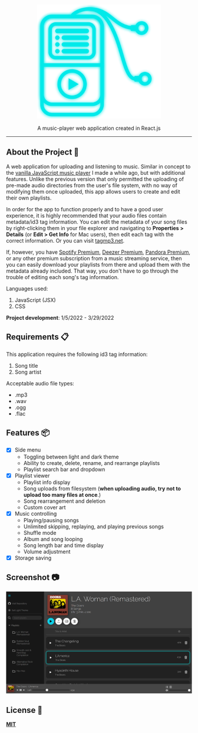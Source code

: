 <p align="center">
  <img src="readme_logo.png" width="336" height="309">
</p>

<p align="center">
  A music-player web application created in React.js
</p>

------
## **About the Project** 🔎

A web application for uploading and listening to music. Similar in concept to the [vanilla JavaScript music player](https://github.com/KennethOnuorah/Javascript-Music) I made a while ago, but with additional features. Unlike the previous version that only permitted the uploading of pre-made audio directories from the user's file system, with no way of modifying them once uploaded, this app allows users to create and edit their own playlists.

In order for the app to function properly and to have a good user experience, it is highly recommended that your audio files contain metadata/id3 tag information. You can edit the metadata of your song files by right-clicking them in your file explorer and navigating to **Properties > Details** (or **Edit > Get Info** for Mac users), then edit each tag with the correct information. Or you can visit [tagmp3.net](https://tagmp3.net/).

If, however, you have [Spotify Premium](https://www.spotify.com/us/premium/), [Deezer Premium](https://www.deezer.com/us/offers/premium), [Pandora Premium](https://www.pandora.com/upgrade/premium), or any other premium subscription from a music streaming service, then you can easily download your playlists from there and upload them with the metadata already included. That way, you don't have to go through the trouble of editing each song's tag information.

Languages used: 

1. JavaScript (JSX)
2. CSS

**Project development**: 1/5/2022 - 3/29/2022

## **Requirements** 📋

This application requires the following id3 tag information:

1. Song title
2. Song artist

Acceptable audio file types:
* .mp3
* .wav
* .ogg
* .flac

## **Features** 📦️
- [x] Side menu
  * Toggling between light and dark theme
  * Ability to create, delete, rename, and rearrange playlists
  * Playlist search bar and dropdown
- [x] Playlist viewer
  * Playlist info display
  * Song uploads from filesystem (**when uploading audio, try not to upload too many files at once**.)
  * Song rearrangement and deletion
  * Custom cover art
- [x] Music controlling
  * Playing/pausing songs
  * Unlimited skipping, replaying, and playing previous songs
  * Shuffle mode
  * Album and song looping
  * Song length bar and time display
  * Volume adjustment
- [x] Storage saving

## **Screenshot** 📷
![readme_preview](readme_app_screenshot.png)

## **License** 📜
[**MIT**](https://github.com/KennethOnuorah/React-Tunes/blob/master/LICENSE)
